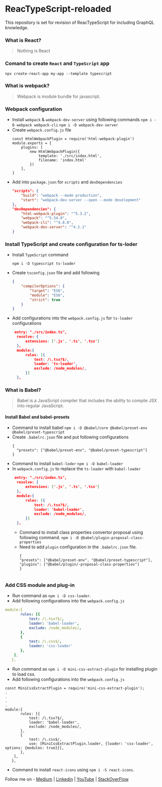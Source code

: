 # ReacTypeScript-reloaded
This repository is set for revision of ReacTypeScript for including GraphQL knowledge.

### What is React?
> Nothing is React

### Comand to create `React` and `TypeScript` app
`npx create-react-app my-app --template typescript`


### What is webpack?
> Webpack is module bundle for javascript.
### Webpack configuration
- Install `webpack` & `webpack-dev-server` using following commands
  `npm i -D webpack webpack-cli`
  `npm i -D webpack-dev-server`
- Create `webpack.config.js` file
    ```node
    const HtmlWebpackPlugin = require('html-webpack-plugin')
    module.exports = {
        plugins: [
            new HtmlWebpackPlugin({
                template: './src/index.html',
                filename: 'index.html'
            })
        ],
    }
    ```
- Add into `package.json` for `scripts` and `devDependencies`
    ```json
    "scripts": {
        "build": "webpack --mode production",
        "start": "webpack-dev-server --open --mode development"
    },
    "devDependencies": {
        "html-webpack-plugin": "^5.3.2",
        "webpack": "^5.54.0",
        "webpack-cli": "^4.8.0",
        "webpack-dev-server": "^4.2.1"
    }
    ```

### Install TypeScript and create configuration for ts-loder
- Install `TypeScript` command

    `npm i -D typescript ts-loader`

- Create `tsconfig.json` file and add following
    ```json
    {
        "compilerOptions": {
            "target": "ES6",
            "module": "ES6",
            "strict": true
        }
    }
    ```
- Add configurations into the `webpack.config.js` for `ts-loader` configurations
  ```json
   entry: "./src/index.ts",
    resolve: {
        extensions: ['.js', '.ts', '.tsx']
    },
    module:{
        rules: [{
            test: /\.tsx?$/,
            loader: 'ts-loader',
            exclude: /node_modules/,
        }]
    },
  ```
### What is Babel?
> Babel is a JavaScript compiler that includes the ability to compile JSX into regular JavaScript.
#### Install Babel and babel-presets
- Command to install babel `npm i -D @babel/core @babel/preset-env @babel/preset-typescript`
- Create `.babelrc.json` file and put following configurations
  ```
  { 
    "presets": ["@babel/preset-env", "@babel/preset-typescript"]
  }
  ```
- Command to install `babel-loder` `npm i -D babel-loader`
- In `webpack.config.js` to replace the `ts-loader` with `babel-loader`
  ```json
   entry: "./src/index.ts",
    resolve: {
        extensions: ['.js', '.ts', '.tsx']
    },
    module:{
        rules: [{
            test: /\.tsx?$/,
            loader: 'babel-loader',
            exclude: /node_modules/,
        }]
    },
  ```
  - Command to install class properties convertor proposal using following command.
    `npm i -D @babel/plugin-proposal-class-properties`
  - Need to add `plugin` configuration in the `.babelrc.json` file.
    ```node
    { 
    "presets": ["@babel/preset-env", "@babel/preset-typescript"],
    "plugins": ["@babel/plugin/-proposal-class-properties"]
    }
   ```
### Add CSS module and plug-in
 - Run command as `npm i -D css-loader`.
 - Add following configurations into the `webpack.config.js`
 ```yaml
 module:{
        rules: [{
            test: /\.tsx?$/,
            loader: 'babel-loader',
            exclude: /node_modules/,
        },
        {
            test: /\.css$/,
            loader: 'css-loader'
        },
     ],
    },
 ```
 - Run command as `npm i -D mini-css-extract-plugin` for installing plugin to load css.
 - Add following configurations into the `webpack.config.js`
 ```node
 const MiniCssExtractPlugin = require('mini-css-extract-plugin');
.
.
.
.
module:{
        rules: [{
            test: /\.tsx?$/,
            loader: 'babel-loader',
            exclude: /node_modules/,
        },
        {
            test: /\.css$/,
            use: [MiniCssExtractPlugin.loader, {loader: 'css-loader', options: {modules: true}}],
        },
     ],
    },
 ```
 - Command to install `react-icons` using `npm i -S react-icons`.

Follow me on - [Medium](https://saurabhshcs.medium.com) | [Linkedin](https://www.linkedin.com/in/saurabhshcs/) | [YouTube](https://www.youtube.com/channel/UCSQqjPw7_tfx1Ie4yYHbcxQ?pbjreload=102) | [StackOverFlow](https://stackoverflow.com/users/10719720/saurabhshcs?tab=profile)


